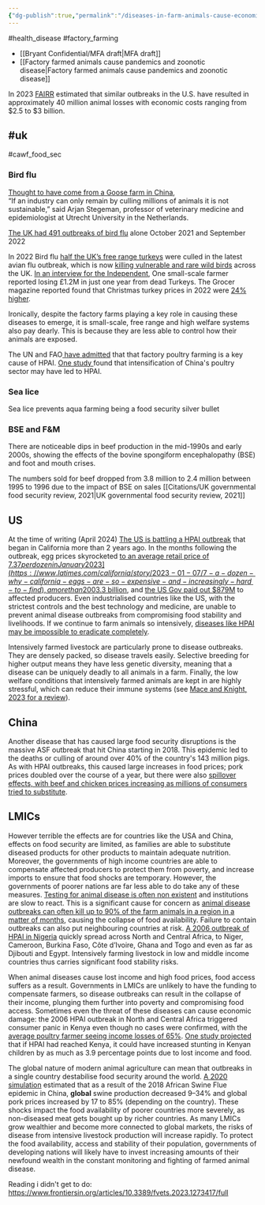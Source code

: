 ```yaml
---
{"dg-publish":true,"permalink":"/diseases-in-farm-animals-cause-economic-shocks/","created":"2024-04-22T16:56:40.000+01:00","updated":"2025-09-28T23:50:18.622+01:00"}
---
```


#health_disease #factory_farming 

- [[Bryant Confidential/MFA draft\|MFA draft]] 
- [[Factory farmed animals cause pandemics and zoonotic disease\|Factory farmed animals cause pandemics and zoonotic disease]]

In 2023 [FAIRR](https://www.fairr.org/resources/reports/industry-reinfected-avian-flu) estimated that similar outbreaks in the U.S. have resulted in approximately 40 million animal losses with economic costs ranging from $2.5 to $3 billion.

## #uk 
#cawf_food_sec 

### Bird flu
[Thought to have come from a Goose farm in China](https://www.theguardian.com/environment/2022/oct/06/bird-flu-an-urgent-warning-to-move-away-from-factory-farming),  
“If an industry can only remain by culling millions of animals it is not sustainable,” said Arjan Stegeman, professor of veterinary medicine and epidemiologist at Utrecht University in the Netherlands.

[The UK had 491 outbreaks of bird flu](https://www.ecdc.europa.eu/sites/default/files/documents/avian-influenza-overview-September-2022_0.pdf) alone October 2021 and September 2022

In 2022 Bird flu [half the UK’s free range turkeys](https://www.independent.co.uk/news/uk/home-news/bird-flu-turkey-christmas-shortage-b2235396.html) were culled in the latest avian flu outbreak, which is now [killing vulnerable and rare wild birds](https://www.rspb.org.uk/birds-and-wildlife/advice/how-you-can-help-birds/disease-and-garden-wildlife/avian-influenza-updates/) across the UK. [In an interview for the Independent](https://www.independent.co.uk/news/uk/home-news/bird-flu-turkey-christmas-shortage-b2235396.html), One small-scale farmer reported losing £1.2M in just one year from dead Turkeys. The Grocer magazine reported found that Christmas turkey prices in 2022 were [24% higher](https://www.theguardian.com/food/2022/dec/13/fresh-turkey-prices-rise-45-after-shortages-from-bird-flu-outbreak). 

Ironically, despite the factory farms playing a key role in causing these diseases to emerge, it is small-scale, free range and high welfare systems also pay dearly. This is because they are less able to control how their animals are exposed.

The UN and FAO[ have admitted](https://www.cms.int/sites/default/files/Scientific%20Task%20Force%20on%20Avian%20Influenza%20and%20Wild%20Birds%20H5N8%20HPAI_December%202016_FINAL.pdf) that that factory poultry farming is a key cause of HPAI. [One study ](https://archpublichealth.biomedcentral.com/articles/10.1186/s13690-017-0218-4)found that intensification of China's poultry sector may have led to HPAI.
### Sea lice
Sea lice prevents aqua farming being a food security silver bullet
### BSE and F&M
There are noticeable dips in beef production in the mid-1990s and early 2000s, showing the effects of the bovine spongiform encephalopathy (BSE) and foot and mouth crises. 

The numbers sold for beef dropped from 3.8 million to 2.4 million between 1995 to 1996 due to the impact of BSE on sales [[Citations/UK governmental food security review, 2021\|UK governmental food security review, 2021]]
## US
At the time of writing (April 2024) [The US is battling a HPAI outbreak](https://www.aphis.usda.gov/livestock-poultry-disease/avian/avian-influenza/hpai-detections/commercial-backyard-flocks) that began in California more than 2 years ago. In the months following the outbreak, egg prices skyrocketed [to an average retail price of $7.37 per dozen in January 2023](https://www.latimes.com/california/story/2023-01-07/7-a-dozen-why-california-eggs-are-so-expensive-and-increasingly-hard-to-find), a more than 200% increase in price year-on-year. Before the current outbreak, a 2015 outbreak devastated the Midwest US, [analysed in Huang et al., (2015)](https://scholar.google.com/scholar_url?url=https://www.jstor.org/stable/pdf/choices.31.2.02.pdf&hl=en&sa=T&oi=gsb&ct=res&cd=0&d=16126268817681048643&ei=lSIVZr-vLO-_6rQPzc-GiAI&scisig=AFWwaebVJyuUvzvnWneo5oDKyhyl) and [Reported by the USDA here](https://www.ers.usda.gov/amber-waves/2018/april/egg-price-impacts-of-the-2014-15-highly-pathogenic-avian-influenza-outbreak/)). This led to the total culling of 50 million birds, a 10% drop in country-wide egg production, and extreme price volatility. Between April and August 2015, it was not uncommon for the price of a dozen eggs to swing by over a dollar month to month. It cost the US economy [$3.3 billion](https://www.aphis.usda.gov/media/document/2086/file), and [the US Gov paid out $879M](https://www.choicesmagazine.org/choices-magazine/theme-articles/economic-consequences-of-highly-pathogenic-avian-influenza/government-spending-to-control-highly-pathogenic-avian-influenza) to affected producers. Even industrialised countries like the US, with the strictest controls and the best technology and medicine, are unable to prevent animal disease outbreaks from compromising food stability and livelihoods. If we continue to farm animals so intensively, [diseases like HPAI may be impossible to eradicate completely](https://journals.plos.org/plosone/article?id=10.1371/journal.pone.0000349).

Intensively farmed livestock are particularly prone to disease outbreaks. They are densely packed, so disease travels easily. Selective breeding for higher output means they have less genetic diversity, meaning that a disease can be uniquely deadly to all animals in a farm. Finally, the low welfare conditions that intensively farmed animals are kept in are highly stressful, which can reduce their immune systems (see [Mace and Knight, 2023 for a review](https://www.frontiersin.org/articles/10.3389/fvets.2023.1310303/full)).

## China
Another disease that has caused large food security disruptions is the massive ASF outbreak that hit China starting in 2018. This epidemic led to the deaths or culling of around  over 40% of the country's 143 million pigs. As with HPAI outbreaks, this caused large increases in food prices; pork prices doubled over the course of a year, but there were also [spillover effects, with beef and chicken prices increasing as millions of consumers tried to substitute](https://www.sciencedirect.com/science/article/pii/S0167587723000764).

## LMICs
However terrible the effects are for countries like the USA and China, effects on food security are limited, as families are able to substitute diseased products for other products to maintain adequate nutrition. Moreover, the governments of high income countries are able to compensate affected producers to protect them from poverty, and increase imports to ensure that food shocks are temporary. However, the governments of poorer nations are far less able to do take any of these measures. [Testing for animal disease is often non existent](https://www.ncbi.nlm.nih.gov/pmc/articles/PMC6561776/) and institutions are slow to react. This is a significant cause for concern as [animal disease outbreaks can often kill up to 90% of the farm animals in a region in a matter of months](https://journals.plos.org/plosone/article?id=10.1371/journal.pone.0000349), causing the collapse of food availability. Failure to contain outbreaks can also put neighbouring countries at risk. [A 2006 outbreak of HPAI in Nigeria](https://www.ncbi.nlm.nih.gov/pmc/articles/PMC6561776/) quickly spread across North and Central Africa, to Niger, Cameroon, Burkina Faso, Côte d’Ivoire, Ghana and Togo and even as far as Djibouti and Egypt. Intensively farming livestock in low and middle income countries thus carries significant food stability risks.

When animal diseases cause lost income and high food prices, food access suffers as a result. Governments in LMICs are unlikely to have the funding to compensate farmers, so disease outbreaks can result in the collapse of their income, plunging them further into poverty and compromising food access. Sometimes even the threat of these diseases can cause economic damage: the 2006 HPAI outbreak in North and Central Africa triggered consumer panic in Kenya even though no cases were confirmed, with the[ average poultry farmer seeing income losses of 65%](https://www.ncbi.nlm.nih.gov/pmc/articles/PMC6561776/). [One study projected](https://journals.sagepub.com/doi/epdf/10.1177/156482651303400302) that if HPAI had reached Kenya, it could have increased stunting in Kenyan children by as much as 3.9 percentage points due to lost income and food. 

The global nature of modern animal agriculture can mean that outbreaks in a single country destabilise food security around the world. [A 2020 simulation](https://www.nature.com/articles/s43016-020-0057-2) estimated that as a result of the 2018 African Swine Flue epidemic in China, **global** swine production decreased 9–34% and global pork prices increased by 17 to 85% (depending on the country). These shocks impact the food availability of poorer countries more severely, as non-diseased meat gets bought up by richer countries. As many LMICs grow wealthier and become more connected to global markets, the risks of disease from intensive livestock production will increase rapidly. To protect the food availability, access and stability of their population, governments of developing nations will likely have to invest increasing amounts of their newfound wealth in the constant monitoring and fighting of farmed animal disease.

Reading i didn't get to do: https://www.frontiersin.org/articles/10.3389/fvets.2023.1273417/full


